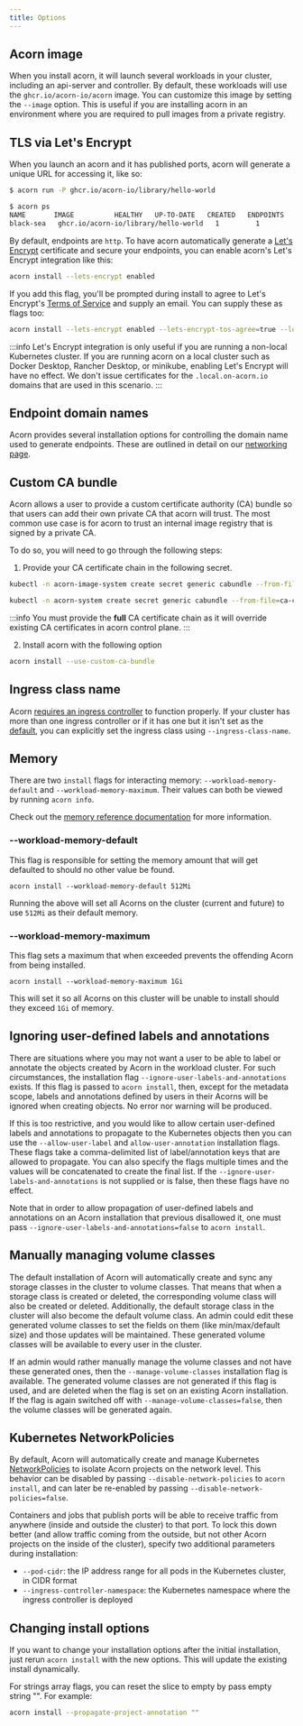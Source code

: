 ```yaml
---
title: Options
---
```


## Acorn image
When you install acorn, it will launch several workloads in your cluster, including an api-server and controller. By default, these workloads will use the `ghcr.io/acorn-io/acorn` image. You can customize this image by setting the `--image` option. This is useful if you are installing acorn in an environment where you are required to pull images from a private registry.

## TLS via Let's Encrypt

When you launch an acorn and it has published ports, acorn will generate a unique URL for accessing it, like so:
```bash
$ acorn run -P ghcr.io/acorn-io/library/hello-world

$ acorn ps
NAME       IMAGE          HEALTHY   UP-TO-DATE   CREATED   ENDPOINTS                                                                     MESSAGE
black-sea   ghcr.io/acorn-io/library/hello-world   1         1            6s ago    http://webapp-black-sea-4232beae.qnrzq5.alpha.on-acorn.io => webapp:80      OK
```
By default, endpoints are `http`. To have acorn automatically generate a [Let's Encrypt](https://letsencrypt.org/) certificate and secure your endpoints, you can enable acorn's Let's Encrypt integration like this:
```bash
acorn install --lets-encrypt enabled
```
If you add this flag, you'll be prompted during install to agree to Let's Encrypt's [Terms of Service](https://letsencrypt.org/documents/LE-SA-v1.3-September-21-2022.pdf) and supply an email. You can supply these as flags too:
```bash
acorn install --lets-encrypt enabled --lets-encrypt-tos-agree=true --lets-encrypt-email <your email>
```

:::info
Let's Encrypt integration is only useful if you are running a non-local Kubernetes cluster. If you are running acorn on a local cluster such as Docker Desktop, Rancher Desktop, or minikube, enabling Let's Encrypt will have no effect. We don't issue certificates for the `.local.on-acorn.io` domains that are used in this scenario.
:::

## Endpoint domain names
Acorn provides several installation options for controlling the domain name used to generate endpoints. These are outlined in detail on our [networking page](50-running/02-networking.md#dns).

## Custom CA bundle
Acorn allows a user to provide a custom certificate authority (CA) bundle so that users can add their own private CA that acorn will trust. The most common use case is for acorn to trust an internal image registry that is signed by a private CA.

To do so, you will need to go through the following steps:

1. Provide your CA certificate chain in the following secret.

```bash
kubectl -n acorn-image-system create secret generic cabundle --from-file=ca-certificates.crt=/path/to/your/ca-certificates.crt

kubectl -n acorn-system create secret generic cabundle --from-file=ca-certificates.crt=/path/to/your/ca-certificates.crt
```


:::info
You must provide the **full** CA certificate chain as it will override existing CA certificates in acorn control plane.
:::


2. Install acorn with the following option

```bash
acorn install --use-custom-ca-bundle
```

## Ingress class name
Acorn [requires an ingress controller](30-installation/01-installing.md#ingress-and-service-loadbalancers) to function properly. If your cluster has more than one ingress controller or if it has one but it isn't set as the [default](https://kubernetes.io/docs/concepts/services-networking/ingress/#default-ingress-class), you can explicitly set the ingress class using `--ingress-class-name`.

## Memory
There are two `install` flags for interacting memory: `--workload-memory-default` and `--workload-memory-maximum`. Their values can both be viewed by running `acorn info`.

Check out the [memory reference documentation](100-reference/06-compute-resources.md#memory) for more information.

### --workload-memory-default
This flag is responsible for setting the memory amount that will get defaulted to should no other value be found.

```console 
acorn install --workload-memory-default 512Mi
```

Running the above will set all Acorns on the cluster (current and future) to use `512Mi` as their default memory.

### --workload-memory-maximum
This flag sets a maximum that when exceeded prevents the offending Acorn from being installed.

```console
acorn install --workload-memory-maximum 1Gi
```

This will set it so all Acorns on this cluster will be unable to install should they exceed `1Gi` of memory.

## Ignoring user-defined labels and annotations
There are situations where you may not want a user to be able to label or annotate the objects created by Acorn in the workload cluster. For such circumstances, the installation flag `--ignore-user-labels-and-annotations` exists. If this flag is passed to `acorn install`, then, except for the metadata scope, labels and annotations defined by users in their Acorns will be ignored when creating objects. No error nor warning will be produced.

If this is too restrictive, and you would like to allow certain user-defined labels and annotations to propagate to the Kubernetes objects then you can use the `--allow-user-label` and `allow-user-annotation` installation flags. These flags take a comma-delimited list of label/annotation keys that are allowed to propagate. You can also specify the flags multiple times and the values will be concatenated to create the final list. If the `--ignore-user-labels-and-annotations` is not supplied or is false, then these flags have no effect.

Note that in order to allow propagation of user-defined labels and annotations on an Acorn installation that previous disallowed it, one must pass `--ignore-user-labels-and-annotations=false` to `acorn install`.

## Manually managing volume classes
The default installation of Acorn will automatically create and sync any storage classes in the cluster to volume classes. That means that when a storage class is created or deleted, the corresponding volume class will also be created or deleted. Additionally, the default storage class in the cluster will also become the default volume class. An admin could edit these generated volume classes to set the fields on them (like min/max/default size) and those updates will be maintained. These generated volume classes will be available to every user in the cluster.

If an admin would rather manually manage the volume classes and not have these generated ones, then the `--manage-volume-classes` installation flag is available. The generated volume classes are not generated if this flag is used, and are deleted when the flag is set on an existing Acorn installation. If the flag is again switched off with `--manage-volume-classes=false`, then the volume classes will be generated again.

## Kubernetes NetworkPolicies
By default, Acorn will automatically create and manage Kubernetes [NetworkPolicies](https://kubernetes.io/docs/concepts/services-networking/network-policies/) to isolate Acorn projects on the network level. This behavior can be disabled by passing `--disable-network-policies` to `acorn install`, and can later be re-enabled by passing `--disable-network-policies=false`.

Containers and jobs that publish ports will be able to receive traffic from anywhere (inside and outside the cluster) to that port. To lock this down better (and allow traffic coming from the outside, but not other Acorn projects on the inside of the cluster), specify two additional parameters during installation:

- `--pod-cidr`: the IP address range for all pods in the Kubernetes cluster, in CIDR format
- `--ingress-controller-namespace`: the Kubernetes namespace where the ingress controller is deployed

## Changing install options
If you want to change your installation options after the initial installation, just rerun `acorn install` with the new options. This will update the existing install dynamically.

For strings array flags, you can reset the slice to empty by pass empty string "". For example:

```bash
acorn install --propagate-project-annotation ""
```